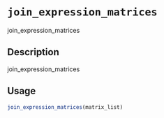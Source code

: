 # `join_expression_matrices`

join_expression_matrices


## Description

join_expression_matrices


## Usage

```r
join_expression_matrices(matrix_list)
```


